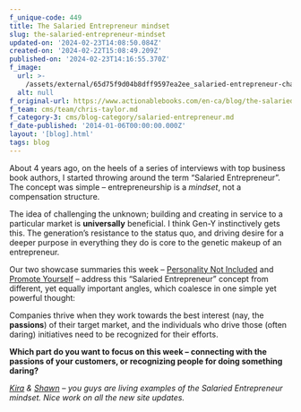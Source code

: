 ```yaml
---
f_unique-code: 449
title: The Salaried Entrepreneur mindset
slug: the-salaried-entrepreneur-mindset
updated-on: '2024-02-23T14:08:50.084Z'
created-on: '2024-02-22T15:08:49.209Z'
published-on: '2024-02-23T14:16:55.370Z'
f_image:
  url: >-
    /assets/external/65d75f9d04b8dff9597ea2ee_salaried-entrepreneur-characteristics.png
  alt: null
f_original-url: https://www.actionablebooks.com/en-ca/blog/the-salaried-entrepreneur-mindset/
f_team: cms/team/chris-taylor.md
f_category-3: cms/blog-category/salaried-entrepreneur.md
f_date-published: '2014-01-06T00:00:00.000Z'
layout: '[blog].html'
tags: blog
---
```


About 4 years ago, on the heels of a series of interviews with top business book authors, I started throwing around the term “Salaried Entrepreneur”. The concept was simple – entrepreneurship is a _mindset_, not a compensation structure.

The idea of challenging the unknown; building and creating in service to a particular market is **universally** beneficial. I think Gen-Y instinctively gets this. The generation’s resistance to the status quo, and driving desire for a deeper purpose in everything they do is core to the genetic makeup of an entrepreneur.

Our two showcase summaries this week – [Personality Not Included](https://www.actionablebooks.com/summaries/personality-not-included/) and [Promote Yourself](https://www.actionablebooks.com/summaries/promote-yourself/) – address this “Salaried Entrepreneur” concept from different, yet equally important angles, which coalesce in one simple yet powerful thought:

Companies thrive when they work towards the best interest (nay, the **passions**) of their target market, and the individuals who drive those (often daring) initiatives need to be recognized for their efforts.

**Which part do you want to focus on this week – connecting with the passions of your customers, or recognizing people for doing something daring?**

[_Kira_](https://www.actionablebooks.com/team/kira-hug/) _&_ [_Shawn_](https://www.actionablebooks.com/team/shawn-hooper/) _– you guys are living examples of the Salaried Entrepreneur mindset. Nice work on all the new site updates._
